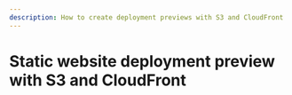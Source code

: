 ```yaml
---
description: How to create deployment previews with S3 and CloudFront
---
```


# Static website deployment preview with S3 and CloudFront

